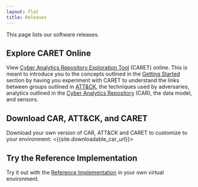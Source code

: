 ```yaml
---
layout: flat
title: Releases
---
```


This page lists our software releases.

## Explore CARET Online
View [Cyber Analytics Repository Exploration Tool]({{site.caret_url}}) (CARET) online. This is meant to introduce you to the concepts outlined in the [Getting Started](/getting-started) section by having you experiment with CARET to understand the links between groups outlined in [ATT&amp;CK]({{site.attack_url}}), the techniques used by adversaries, analytics outlined in the [Cyber Analytics Repository]({{site.car_url}}) (CAR), the data model, and sensors.  

## Download CAR, ATT&amp;CK, and CARET
Download your own version of CAR, ATT&amp;CK and CARET to customize to your environment: <{{site.downloadable_car_url}}>

## Try the Reference Implementation
Try it out with the [Reference Implementation]({{site.reference_implementation}}) in your own virtual environment.


